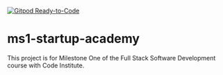 [![Gitpod Ready-to-Code](https://img.shields.io/badge/Gitpod-Ready--to--Code-blue?logo=gitpod)](https://gitpod.io/#https://github.com/RohrerHope/ms1-startup-academy) 

# ms1-startup-academy
This project is for Milestone One of the Full Stack Software Development course with Code Institute.
